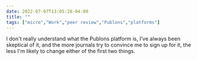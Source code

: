 ---date: 2022-07-07T13:05:28-04:00title: ""tags: ["micro","Work","peer review","Publons","platforms"]---I don't really understand what the Publons platform is, I've always been skeptical of it, and the more journals try to convince me to sign up for it, the less I'm likely to change either of the first two things.